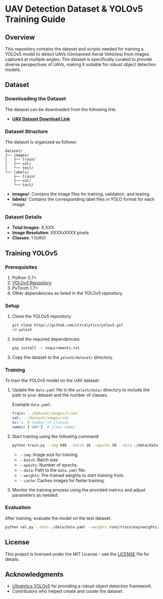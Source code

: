 # UAV Detection Dataset & YOLOv5 Training Guide

## Overview

This repository contains the dataset and scripts needed for training a YOLOv5 model to detect UAVs (Unmanned Aerial Vehicles) from images captured at multiple angles. The dataset is specifically curated to provide diverse perspectives of UAVs, making it suitable for robust object detection models.

## Dataset

### Downloading the Dataset

The dataset can be downloaded from the following link:

- **[UAV Dataset Download Link](#)**

### Dataset Structure

The dataset is organized as follows:

```
dataset/
├── images/
│   ├── train/
│   ├── val/
│   └── test/
└── labels/
    ├── train/
    ├── val/
    └── test/
```

- **images/**: Contains the image files for training, validation, and testing.
- **labels/**: Contains the corresponding label files in YOLO format for each image.

### Dataset Details

- **Total Images**: X,XXX
- **Image Resolution**: XXXXxXXXX pixels
- **Classes**: 1 (UAV)

## Training YOLOv5

### Prerequisites

1. Python 3.7+
2. [YOLOv5 Repository](https://github.com/ultralytics/yolov5)
3. PyTorch 1.7+
4. Other dependencies as listed in the YOLOv5 repository.

### Setup

1. Clone the YOLOv5 repository:
   ```bash
   git clone https://github.com/ultralytics/yolov5.git
   cd yolov5
   ```
   
2. Install the required dependencies:
   ```bash
   pip install -r requirements.txt
   ```

3. Copy the dataset to the `yolov5/dataset/` directory.

### Training

To train the YOLOv5 model on the UAV dataset:

1. Update the `data.yaml` file in the `yolov5/data/` directory to include the path to your dataset and the number of classes.

   Example `data.yaml`:
   ```yaml
   train: ../dataset/images/train
   val: ../dataset/images/val
   nc: 1  # number of classes
   names: ['UAV']  # class names
   ```

2. Start training using the following command:
   ```bash
   python train.py --img 640 --batch 16 --epochs 50 --data ./data/data.yaml --weights yolov5s.pt --cache
   ```

   - `--img`: Image size for training.
   - `--batch`: Batch size.
   - `--epochs`: Number of epochs.
   - `--data`: Path to the `data.yaml` file.
   - `--weights`: Pre-trained weights to start training from.
   - `--cache`: Caches images for faster training.

3. Monitor the training process using the provided metrics and adjust parameters as needed.

### Evaluation

After training, evaluate the model on the test dataset:

```bash
python val.py --data ./data/data.yaml --weights runs/train/exp/weights/best.pt --img 640
```

## License

This project is licensed under the MIT License - see the [LICENSE](LICENSE) file for details.

## Acknowledgments

- [Ultralytics YOLOv5](https://github.com/ultralytics/yolov5) for providing a robust object detection framework.
- Contributors who helped create and curate the dataset.
